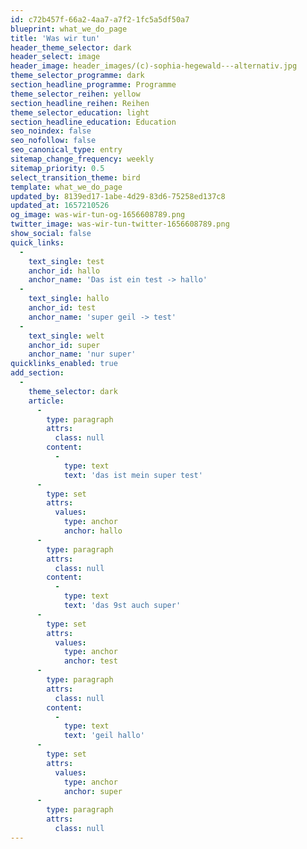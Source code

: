```yaml
---
id: c72b457f-66a2-4aa7-a7f2-1fc5a5df50a7
blueprint: what_we_do_page
title: 'Was wir tun'
header_theme_selector: dark
header_select: image
header_image: header_images/(c)-sophia-hegewald---alternativ.jpg
theme_selector_programme: dark
section_headline_programme: Programme
theme_selector_reihen: yellow
section_headline_reihen: Reihen
theme_selector_education: light
section_headline_education: Education
seo_noindex: false
seo_nofollow: false
seo_canonical_type: entry
sitemap_change_frequency: weekly
sitemap_priority: 0.5
select_transition_theme: bird
template: what_we_do_page
updated_by: 8139ed17-1abe-4d29-83d6-75258ed137c8
updated_at: 1657210526
og_image: was-wir-tun-og-1656608789.png
twitter_image: was-wir-tun-twitter-1656608789.png
show_social: false
quick_links:
  -
    text_single: test
    anchor_id: hallo
    anchor_name: 'Das ist ein test -> hallo'
  -
    text_single: hallo
    anchor_id: test
    anchor_name: 'super geil -> test'
  -
    text_single: welt
    anchor_id: super
    anchor_name: 'nur super'
quicklinks_enabled: true
add_section:
  -
    theme_selector: dark
    article:
      -
        type: paragraph
        attrs:
          class: null
        content:
          -
            type: text
            text: 'das ist mein super test'
      -
        type: set
        attrs:
          values:
            type: anchor
            anchor: hallo
      -
        type: paragraph
        attrs:
          class: null
        content:
          -
            type: text
            text: 'das 9st auch super'
      -
        type: set
        attrs:
          values:
            type: anchor
            anchor: test
      -
        type: paragraph
        attrs:
          class: null
        content:
          -
            type: text
            text: 'geil hallo'
      -
        type: set
        attrs:
          values:
            type: anchor
            anchor: super
      -
        type: paragraph
        attrs:
          class: null
---
```

